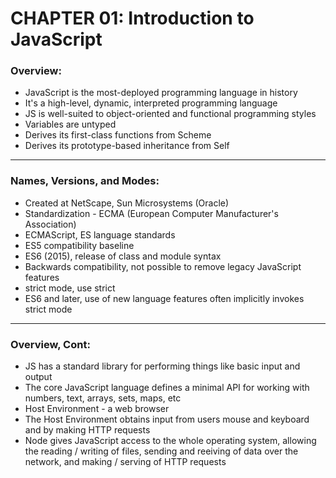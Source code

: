 # CHAPTER 01: Introduction to JavaScript
### Overview:

+ JavaScript is the most-deployed programming language in history
+ It's a high-level, dynamic, interpreted programming language
+ JS is well-suited to object-oriented and functional programming styles
+ Variables are untyped
+ Derives its first-class functions from Scheme
+ Derives its prototype-based inheritance from Self
---
### Names, Versions, and Modes:

+ Created at NetScape, Sun Microsystems (Oracle)
+ Standardization - ECMA (European Computer Manufacturer's Association)
+ ECMAScript, ES language standards
+ ES5 compatibility baseline
+ ES6 (2015), release of class and module syntax
+ Backwards compatibility, not possible to remove legacy JavaScript features
+ strict mode, use strict
+ ES6 and later, use of new language features often implicitly invokes strict mode
---
### Overview, Cont:

+ JS has a standard library for performing things like basic input and output
+ The core JavaScript language defines a minimal API for working with numbers, text, arrays, sets, maps, etc
+ Host Environment - a web browser
+ The Host Environment obtains input from users mouse and keyboard and by making HTTP requests
+ Node gives JavaScript access to the whole operating system, allowing the reading / writing of files, sending and reeiving of data over the network, and making / serving of HTTP requests